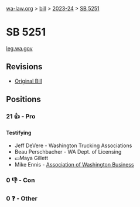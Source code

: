 [wa-law.org](/) > [bill](/bill/) > [2023-24](/bill/2023-24/) > [SB 5251](/bill/2023-24/sb/5251/)

# SB 5251
[leg.wa.gov](https://app.leg.wa.gov/billsummary?BillNumber=5251&Year=2023&Initiative=false)

## Revisions
* [Original Bill](1/)

## Positions
### 21 👍 - Pro
#### Testifying
* Jeff DeVere - Washington Trucking Associations
* Beau Perschbacher - WA Dept. of Licensing
* 💵Maya Gillett
* Mike Ennis - [Association of Washington Business](/org/association_of_washington_business/)

### 0 👎 - Con

### 0 ❓ - Other
